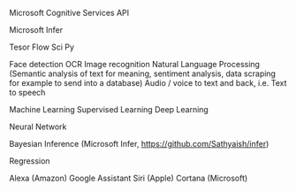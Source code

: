 Microsoft Cognitive Services API

Microsoft Infer





Tesor Flow
Sci Py


Face detection
OCR
Image recognition
Natural Language Processing (Semantic analysis of text for meaning, sentiment analysis, data scraping for example to send into a database)
Audio / voice to text and back, i.e. Text to speech


Machine Learning
Supervised Learning
Deep Learning

Neural Network

Bayesian Inference (Microsoft Infer, https://github.com/Sathyaish/infer)

Regression



Alexa (Amazon)
Google Assistant
Siri (Apple)
Cortana (Microsoft)